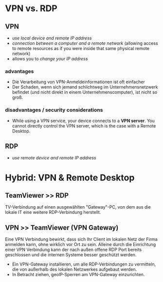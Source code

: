 
# VPN vs. RDP

## VPN

* *use local device and remote IP address*
* *connection between a computer and a remote network* (allowing access to remote resources as if you were inside that same physical remote network)
* allows you to *change your IP address*

### advantages

* Die Verarbeitung von VPN-Anmeldeinformationen ist oft einfacher
* Der Schaden, wenn sich jemand schlichtweg im Unternehmensnetzwerk befindet (und nicht direkt in einem Unternehmenscomputer), ist nicht so groß.

### disadvantages / security considerations

* While using a VPN service, your device connects to a **VPN server**. You cannot directly control the VPN server, which is the case with a Remote Desktop. 


## RDP

* *use remote device and remote IP address*


# Hybrid: VPN & Remote Desktop

## TeamViewer >> RDP

TV-Verbindung auf einen ausgewählten "Gateway"-PC, von dem aus die lokale IT eine weitere RDP-Verbindung herstellt.

## VPN >> TeamViewer (VPN Gateway)

Eine VPN Verbindung bewirkt, dass sich Ihr Client im lokalen Netz der Firma anmelden kann, ohne wirklich vor Ort zu sein. Alleine durch die Einrichtung einer VPN Verbindung kann der nach außen offene RDP Port bereits geschlossen und die internen Systeme besser geschützt werden.

* Ein VPN-Gateway installieren, um alle RDP-Verbindungen zu vermitteln, die von außerhalb des lokalen Netzwerkes aufgebaut werden.
* In Betracht ziehen, geoIP-Sperren am VPN-Gateway einzurichten.